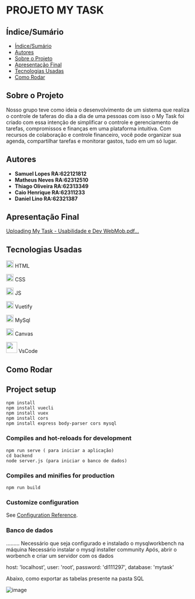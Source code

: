 # PROJETO MY TASK


## Índice/Sumário

* [Índice/Sumário](#Índice-/-Sumário)
* [Autores](#Autores)
* [Sobre o Projeto](#Sobre-o-Projeto) 
* [Apresentação Final](#Apresentação-Final)
* [Tecnologias Usadas](#Tecnologias-Usadas)
* [Como Rodar](#Como-Rodar)

## Sobre o Projeto

Nosso grupo teve como ideia o desenvolvimento de um sistema que realiza o controle de taferas do dia a dia de uma pessoas com isso o My Task foi criado com essa intenção de  simplificar o controle e gerenciamento de tarefas, compromissos e finanças em uma plataforma intuitiva. Com recursos de colaboração e controle financeiro, você pode organizar sua agenda, compartilhar tarefas e monitorar gastos, tudo em um só lugar.

## Autores

 - **Samuel Lopes RA:622121812**
 - **Matheus Neves RA:62312510**
 - **Thiago Oliveira RA:62313349**
 - **Caio Henrique RA:62311233**
 - **Daniel Lino RA:62321387**

## Apresentação Final 

[Uploading My Task - Usabilidade e Dev WebMob.pdf…]()


## Tecnologias Usadas


<img src="https://images.vexels.com/media/users/3/166383/isolated/lists/6024bc5746d7436c727825dc4fc23c22-html-programming-language-icon.png" width="20px" /> HTML

<img src="https://github.com/tidaniellino/mytask/assets/103187575/48af6ea1-e0dd-4ce0-b1fa-7d4aa249ec9b" width="20px" /> CSS

<img src="https://github.com/tidaniellino/mytask/assets/103187575/4ec960ab-aaec-40ae-9e19-4b020e107147"  width="20px" /> JS

<img src="https://github.com/tidaniellino/mytask/assets/103187575/04a4f316-fa4c-431b-9a7c-dc4700bc509a" width="20px" /> Vuetify

<img src="https://github.com/tidaniellino/mytask/assets/103187575/e9657b55-1673-4a47-b7d6-bed86ff5d41e" width="20px" /> MySql

<img src="https://github.com/tidaniellino/mytask/assets/103187575/c5af326e-0894-46c8-8ac6-3a7711338a39" width="20px" /> Canvas

<img src="https://github.com/tidaniellino/mytask/assets/103187575/1d65a8f0-ffd4-40ce-816d-40ce093eb10c" width="30px" /> VsCode

## Como Rodar

## Project setup
```
npm install
npm install vuecli
npm install vuex
npm install cors
npm install express body-parser cors mysql

```

### Compiles and hot-reloads for development
```
npm run serve ( para iniciar a aplicação)
cd backend
node server.js (para iniciar o banco de dados)
```

### Compiles and minifies for production
```
npm run build
```

### Customize configuration
See [Configuration Reference](https://cli.vuejs.org/config/).

### Banco de dados
.........
Necessário que seja configurado e instalado o mysqlworkbench na máquina
Necessário instalar o mysql installer community
Após, abrir o worbench e criar um servidor com os dados
  
  host: 'localhost',
  user: 'root',
  password: 'dl111297',
  database: 'mytask'

Abaixo, como exportar as tabelas presente na pasta SQL 

![image](https://github.com/tidaniellino/mytask_new/assets/117412718/9d47bfcc-bfdd-4949-bfd3-01e99f718a18)






